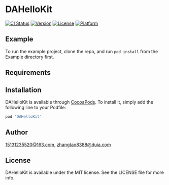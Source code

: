 # DAHelloKit

[![CI Status](https://img.shields.io/travis/15131235520@163.com/DAHelloKit.svg?style=flat)](https://travis-ci.org/15131235520@163.com/DAHelloKit)
[![Version](https://img.shields.io/cocoapods/v/DAHelloKit.svg?style=flat)](https://cocoapods.org/pods/DAHelloKit)
[![License](https://img.shields.io/cocoapods/l/DAHelloKit.svg?style=flat)](https://cocoapods.org/pods/DAHelloKit)
[![Platform](https://img.shields.io/cocoapods/p/DAHelloKit.svg?style=flat)](https://cocoapods.org/pods/DAHelloKit)

## Example

To run the example project, clone the repo, and run `pod install` from the Example directory first.

## Requirements

## Installation

DAHelloKit is available through [CocoaPods](https://cocoapods.org). To install
it, simply add the following line to your Podfile:

```ruby
pod 'DAHelloKit'
```

## Author

15131235520@163.com, zhangtao8388@duia.com

## License

DAHelloKit is available under the MIT license. See the LICENSE file for more info.
